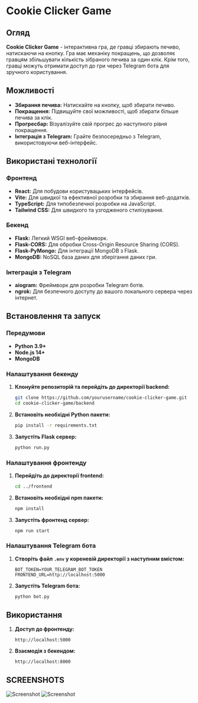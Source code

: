 # Cookie Clicker Game

## Огляд

**Cookie Clicker Game** - інтерактивна гра, де гравці збирають печиво, натискаючи на кнопку. Гра має механіку покращень, що дозволяє гравцям збільшувати кількість зібраного печива за один клік. Крім того, гравці можуть отримати доступ до гри через Telegram бота для зручного користування.

## Можливості

- **Збирання печива:** Натискайте на кнопку, щоб збирати печиво.
- **Покращення:** Підвищуйте свої можливості, щоб збирати більше печива за клік.
- **Прогресбар:** Візуалізуйте свій прогрес до наступного рівня покращення.
- **Інтеграція з Telegram:** Грайте безпосередньо з Telegram, використовуючи веб-інтерфейс.

## Використані технології

### Фронтенд
- **React:** Для побудови користувацьких інтерфейсів.
- **Vite:** Для швидкої та ефективної розробки та збирання веб-додатків.
- **TypeScript:** Для типобезпечної розробки на JavaScript.
- **Tailwind CSS:** Для швидкого та узгодженого стилізування.

### Бекенд
- **Flask:** Легкий WSGI веб-фреймворк.
- **Flask-CORS:** Для обробки Cross-Origin Resource Sharing (CORS).
- **Flask-PyMongo:** Для інтеграції MongoDB з Flask.
- **MongoDB:** NoSQL база даних для зберігання даних гри.

### Інтеграція з Telegram
- **aiogram:** Фреймворк для розробки Telegram ботів.
- **ngrok:** Для безпечного доступу до вашого локального сервера через інтернет.

## Встановлення та запуск

### Передумови
- **Python 3.9+**
- **Node.js 14+**
- **MongoDB**

### Налаштування бекенду

1. **Клонуйте репозиторій та перейдіть до директорії backend:**
    ```bash
    git clone https://github.com/yourusername/cookie-clicker-game.git
    cd cookie-clicker-game/backend
    ```

2. **Встановіть необхідні Python пакети:**
    ```bash
    pip install -r requirements.txt
    ```

3. **Запустіть Flask сервер:**
    ```bash
    python run.py
    ```

### Налаштування фронтенду

1. **Перейдіть до директорії frontend:**
    ```bash
    cd ../frontend
    ```

2. **Встановіть необхідні npm пакети:**
    ```bash
    npm install
    ```

3. **Запустіть фронтенд сервер:**
    ```bash
    npm run start
    ```

### Налаштування Telegram бота

1. **Створіть файл `.env` у кореневій директорії з наступним вмістом:**
    ```plaintext
    BOT_TOKEN=YOUR_TELEGRAM_BOT_TOKEN
    FRONTEND_URL=http://localhost:5000
    ```

2. **Запустіть Telegram бота:**
    ```bash
    python bot.py
    ```

## Використання

1. **Доступ до фронтенду:**
    ```plaintext
    http://localhost:5000
    ```

2. **Взаємодія з бекендом:**
    ```plaintext
    http://localhost:8000
    ```

## SCREENSHOTS

![Screenshot](https://i.imgur.com/N7IC62p.png)
![Screenshot](https://i.imgur.com/L2FeAN9.png)
